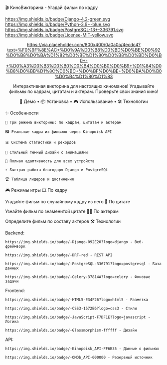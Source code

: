 🎬 КиноВикторина - Угадай фильм по кадру

https://img.shields.io/badge/Django-4.2-green.svg
https://img.shields.io/badge/Python-3.9+-blue.svg
https://img.shields.io/badge/PostgreSQL-13+-336791.svg
https://img.shields.io/badge/License-MIT-yellow.svg
<div align="center">

https://via.placeholder.com/800x400/0a0a0a/4ecdc4?text=%F0%9F%8E%AC+%D0%9A%D0%B8%D0%BD%D0%BE%D0%92%D0%B8%D0%BA%D1%82%D0%BE%D1%80%D0%B8%D0%BD%D0%B0+-+%D0%A3%D0%B3%D0%B0%D0%B4%D0%B0%D0%B9+%D1%84%D0%B8%D0%BB%D1%8C%D0%BC+%D0%BF%D0%BE+%D0%BA%D0%B0%D0%B4%D1%80%D1%83

Интерактивная викторина для настоящих киноманов!
Угадывайте фильмы по кадрам, цитатам и актерам. Проверьте свои знания кино!

🚀 Демо • 📦 Установка • 🎮 Использование • 🛠 Технологии
</div>
✨ Особенности

    🎯 Три режима викторины: по кадрам, цитатам и актерам

    🖼 Реальные кадры из фильмов через Kinopoisk API

    📊 Система статистики и рекордов

    🎨 Стильный темный дизайн с анимациями

    📱 Полная адаптивность для всех устройств

    ⚡ Быстрая работа благодаря Django и PostgreSQL

    🏆 Таблица лидеров и достижения

🎮 Режимы игры
🎞️ По кадру

Угадайте фильм по случайному кадру из него
💬 По цитате

Узнайте фильм по знаменитой цитате
👨‍🎤 По актерам

Определите фильм по составу актеров
🛠 Технологии

Backend:

    https://img.shields.io/badge/-Django-092E20?logo=django - Веб-фреймворк

    https://img.shields.io/badge/-DRF-red - REST API

    https://img.shields.io/badge/-PostgreSQL-336791?logo=postgresql - База данных

    https://img.shields.io/badge/-Celery-37814A?logo=celery - Фоновые задачи

Frontend:

    https://img.shields.io/badge/-HTML5-E34F26?logo=html5 - Разметка

    https://img.shields.io/badge/-CSS3-1572B6?logo=css3 - Стили

    https://img.shields.io/badge/-JavaScript-F7DF1E?logo=javascript - Логика

    https://img.shields.io/badge/-Glassmorphism-ffffff - Дизайн

API:

    https://img.shields.io/badge/-Kinopoisk_API-FF6B35 - Данные о фильмах

    https://img.shields.io/badge/-OMDb_API-000000 - Резервный источник
